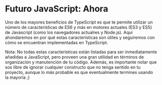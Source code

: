 # Futuro JavaScript: Ahora
Uno de los mayores beneficios de TypeScript es que te permite utilizar un número de características de ES6 y más en motores actuales (ES3 y ES5) de Javascript (como los navegadores actualres y Node.js). Aquí ahondaremos en por qué estas características son útiles y seguiremos con cómo se encuentran implementadas en TypeScript.

Nota: No todas estas características están listadas para ser inmediatamente añadidas a JavaScript, pero proveen una gran utilidad en términos de organización y manutención de tu código. Además, es importante notar que sos libre de ignorar cualquier constructo que no tenga sentido en tu proyecto, aunque lo más probable es que eventualmente termines usando la mayoría ;)